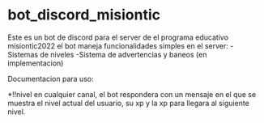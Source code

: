 # bot_discord_misiontic

Este es un bot de discord para el server de el programa educativo misiontic2022
el bot maneja funcionalidades simples en el server:
-Sistemas de niveles
-Sistema de advertencias y baneos (en implementacion)



Documentacion para uso:

*!!nivel en cualquier canal, el bot respondera con un mensaje en el que se muestra el nivel actual del usuario, su xp y la xp para llegara al siguiente nivel.

